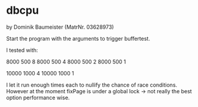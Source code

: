 # dbcpu
by Dominik Baumeister (MatrNr. 03628973)

Start the program with the arguments <pagesOnDisk> <pagesInRAM> <threads> to trigger buffertest.

I tested with:

8000 500 8
8000 500 4
8000 500 2
8000 500 1


10000 1000 4
10000 1000 1

I let it run enough times each to nullify the chance of race conditions.
However at the moment fixPage is under a global lock -> not really the best option performance wise.